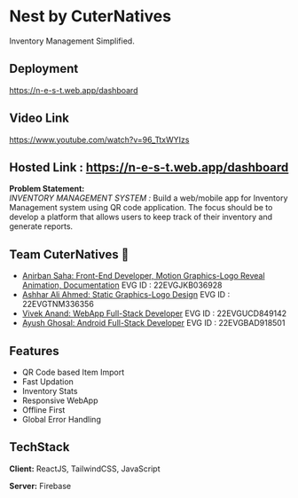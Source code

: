 # Nest by CuterNatives

Inventory Management Simplified.
## Deployment ##
https://n-e-s-t.web.app/dashboard
## Video Link ##
https://www.youtube.com/watch?v=96_TtxWYIzs

## Hosted Link : https://n-e-s-t.web.app/dashboard

**Problem Statement:** \
*INVENTORY MANAGEMENT SYSTEM :*
Build a web/mobile app for Inventory Management system using QR code application. 
The focus should be to develop a platform that allows users to keep track of their inventory and generate reports.  



## Team CuterNatives 🏁

- [Anirban Saha: Front-End Developer, Motion Graphics-Logo Reveal Animation, Documentation](https://www.github.com/Anirban-Saha) EVG ID : 22EVGJKB036928
- [Ashhar Ali Ahmed: Static Graphics-Logo Design](https://github.com/theashhar) EVG ID : 22EVGTNM336356
- [Vivek Anand: WebApp Full-Stack Developer](https://github.com/vivek26anand) EVG ID : 22EVGUCD849142
- [Ayush Ghosal: Android Full-Stack Developer](https://github.com/Ayush786113) EVG ID : 22EVGBAD918501

## Features

- QR Code based Item Import 
- Fast Updation
- Inventory Stats
- Responsive WebApp
- Offline First
- Global Error Handling


## TechStack

**Client:** ReactJS, TailwindCSS, JavaScript

**Server:** Firebase

